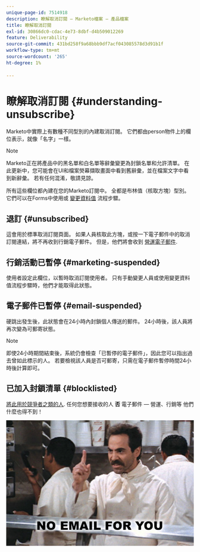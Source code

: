 ```yaml
---
unique-page-id: 7514918
description: 瞭解取消訂閱 — Marketo檔案 — 產品檔案
title: 瞭解取消訂閱
exl-id: 30866dc0-cdac-4e73-8dbf-d4b509012269
feature: Deliverability
source-git-commit: 431bd258f9a68bbb9df7acf043085578d3d91b1f
workflow-type: tm+mt
source-wordcount: '265'
ht-degree: 1%

---
```


# 瞭解取消訂閱 {#understanding-unsubscribe}

Marketo中實際上有數種不同型別的內建取消訂閱。 它們都由person物件上的欄位表示，就像「名字」一樣。

>[!NOTE]
>
>Marketo正在將產品中的黑名單和白名單等辭彙變更為封鎖名單和允許清單。 在此更新中，您可能會在UI和檔案熒幕擷取畫面中看到舊辭彙，並在檔案文字中看到新辭彙。 若有任何混淆，敬請見諒。

所有這些欄位都內建在您的Marketo訂閱中。 全都是布林值（核取方塊）型別。 它們可以在Forms中使用或 [變更資料值](/help/marketo/product-docs/core-marketo-concepts/smart-campaigns/flow-actions/change-data-value.md) 流程步驟。

## 退訂 {#unsubscribed}

這會用於標準取消訂閱頁面。 如果人員核取此方塊，或按一下電子郵件中的取消訂閱連結，將不再收到行銷電子郵件。 但是，他們將會收到 [營運電子郵件](/help/marketo/product-docs/email-marketing/general/functions-in-the-editor/make-an-email-operational.md).

## 行銷活動已暫停 {#marketing-suspended}

使用者設定此欄位，以暫時取消訂閱使用者。 只有手動變更人員或使用變更資料值流程步驟時，他們才能取得此狀態。

## 電子郵件已暫停 {#email-suspended}

硬跳出發生後，此狀態會在24小時內封鎖個人傳送的郵件。 24小時後，該人員將再次變為可郵寄狀態。

>[!NOTE]
>
>即使24小時期間結束後，系統仍會檢查「已暫停的電子郵件」，因此您可以指出過去曾如此標示的人。 若要檢視該人員是否可郵寄，只需在電子郵件暫停時間24小時後計算即可。

## 已加入封鎖清單 {#blocklisted}

[將此用於競爭者之類的人](/help/marketo/product-docs/core-marketo-concepts/smart-lists-and-static-lists/managing-people-in-smart-lists/add-person-to-blocklist.md). 任何您想要接收的人 **否** 電子郵件 — 營運、行銷等 他們什麼也得不到！

![](assets/image2015-5-18-12-3a6-3a40.png)
